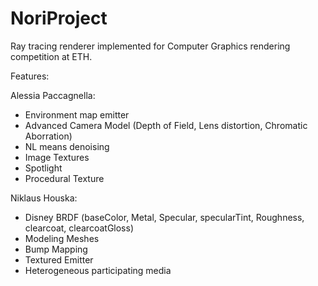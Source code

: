 # NoriProject
Ray tracing renderer implemented for Computer Graphics rendering competition at ETH.


Features:

Alessia Paccagnella:
- Environment map emitter 
- Advanced Camera Model (Depth of Field, Lens distortion, Chromatic Aborration)  
- NL means denoising 
- Image Textures 
- Spotlight 
- Procedural Texture

Niklaus Houska:
- Disney BRDF (baseColor, Metal, Specular, specularTint, Roughness, clearcoat, clearcoatGloss)  
- Modeling Meshes
- Bump Mapping
- Textured Emitter 
- Heterogeneous participating media 
